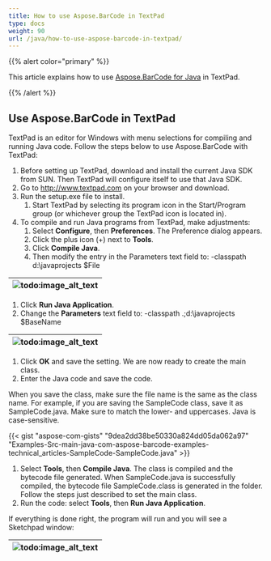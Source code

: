 ```yaml
---
title: How to use Aspose.BarCode in TextPad
type: docs
weight: 90
url: /java/how-to-use-aspose-barcode-in-textpad/
---
```


{{% alert color="primary" %}} 

This article explains how to use [Aspose.BarCode for Java](https://reference.aspose.com/barcode/java) in TextPad.

{{% /alert %}} 
## **Use Aspose.BarCode in TextPad**
TextPad is an editor for Windows with menu selections for compiling and running Java code. Follow the steps below to use Aspose.BarCode with TextPad:

1. Before setting up TextPad, download and install the current Java SDK from SUN. Then TextPad will configure itself to use that Java SDK.
1. Go to <http://www.textpad.com> on your browser and download.
1. Run the setup.exe file to install.
   1. Start TextPad by selecting its program icon in the Start/Program group (or whichever group the TextPad icon is located in).
1. To compile and run Java programs from TextPad, make adjustments:
   1. Select **Configure**, then **Preferences**.
      The Preference dialog appears.
   1. Click the plus icon (+) next to **Tools**.
   1. Click **Compile Java**.
   1. Then modify the entry in the Parameters text field to:
      -classpath d:\javaprojects $File

|![todo:image_alt_text](http://i.imgur.com/AOQKuAW.jpg)|
| :- |
1. Click **Run Java Application**.
1. Change the **Parameters** text field to:
   -classpath .;d:\javaprojects $BaseName

|![todo:image_alt_text](http://i.imgur.com/L9PMGis.png)|
| :- |
1. Click **OK** and save the setting.
   We are now ready to create the main class.
1. Enter the Java code and save the code.

When you save the class, make sure the file name is the same as the class name. For example, if you are saving the SampleCode class, save it as SampleCode.java. Make sure to match the lower- and uppercases. Java is case-sensitive.

{{< gist "aspose-com-gists" "9dea2dd38be50330a824dd05da062a97" "Examples-Src-main-java-com-aspose-barcode-examples-technical_articles-SampleCode-SampleCode.java" >}}

1. Select **Tools**, then **Compile Java**.
   The class is compiled and the bytecode file generated. When SampleCode.java is successfully compiled, the bytecode file SampleCode.class is generated in the folder. Follow the steps just described to set the main class.
1. Run the code: select **Tools**, then **Run Java Application**.

If everything is done right, the program will run and you will see a Sketchpad window:

|![todo:image_alt_text](http://i.imgur.com/jyn4J0Z.png)|
| :- |

